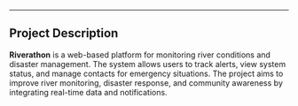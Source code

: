 ----------------------------------------------

## Project Description
**Riverathon** is a web-based platform for monitoring river conditions and disaster management. The system allows users to track alerts, view system status, and manage contacts for emergency situations. The project aims to improve river monitoring, disaster response, and community awareness by integrating real-time data and notifications.


